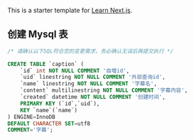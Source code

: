 This is a starter template for [Learn Next.js](https://nextjs.org/learn).

## 创建 Mysql 表

```sql
/* 请确认以下SQL符合您的变更需求，务必确认无误后再提交执行 */

CREATE TABLE `caption` (
	`id` int NOT NULL COMMENT '自增id',
	`uid` linestring NOT NULL COMMENT '外部查询id',
	`name` linestring NOT NULL COMMENT '字幕名',
	`content` multilinestring NOT NULL COMMENT '字幕内容',
	`created` datetime NOT NULL COMMENT '创建时间',
	PRIMARY KEY (`id`,`uid`),
	KEY `name`(`name`)
) ENGINE=InnoDB
DEFAULT CHARACTER SET=utf8
COMMENT='字幕';
```
